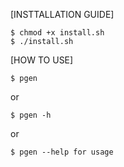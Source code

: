 [INSTTALLATION GUIDE]

    $ chmod +x install.sh
    $ ./install.sh

[HOW TO USE]

    $ pgen

or

    $ pgen -h

or

    $ pgen --help for usage